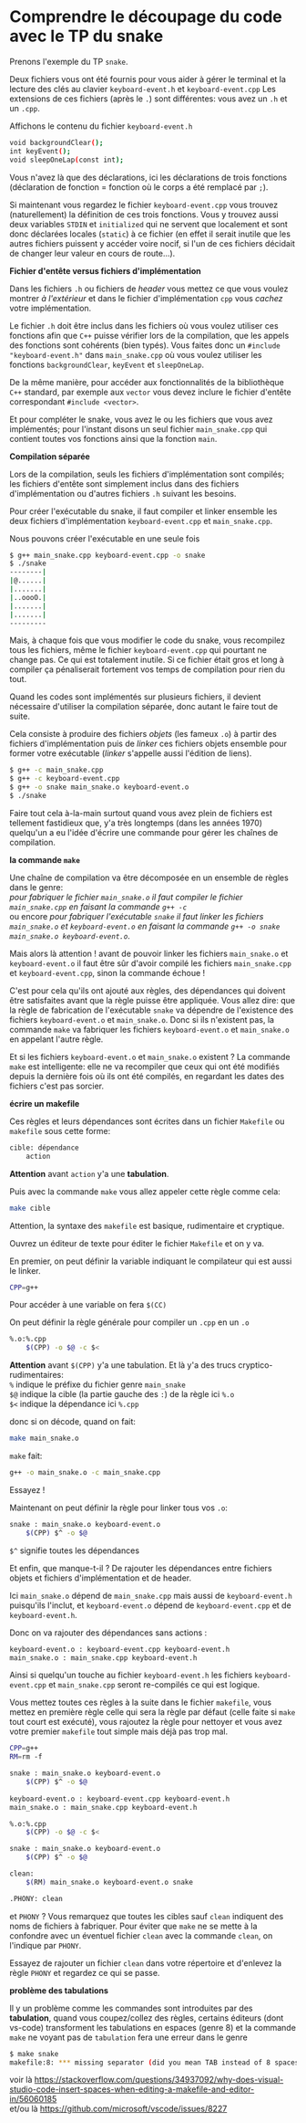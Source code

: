 # Comprendre le découpage du code avec le TP du snake

Prenons l'exemple du TP `snake`.

Deux fichiers vous ont été fournis pour vous aider à gérer le terminal et la lecture des clés au clavier `keyboard-event.h` et `keyboard-event.cpp` Les extensions de ces fichiers (après le `.`) sont différentes: vous avez un `.h` et un `.cpp`.

Affichons le contenu du fichier `keyboard-event.h`
```bash
void backgroundClear();
int keyEvent();
void sleepOneLap(const int);
```

Vous n'avez là que des déclarations, ici les déclarations de trois fonctions (déclaration de fonction = fonction où le corps a été remplacé par `;`).

Si maintenant vous regardez le fichier `keyboard-event.cpp` vous trouvez (naturellement) la définition de ces trois fonctions. Vous y trouvez aussi deux variables `STDIN` et `initialized` qui ne servent que localement et sont donc déclarées locales (`static`) à ce fichier (en effet il serait inutile que les autres fichiers puissent y accéder voire nocif, si l'un de ces fichiers décidait de changer leur valeur en cours de route...).

**Fichier d'entête versus fichiers d'implémentation**

Dans les fichiers `.h` ou fichiers de *header* vous mettez ce que vous voulez montrer *à l'extérieur* et dans le fichier d'implémentation `cpp` vous *cachez* votre implémentation.

Le fichier `.h` doit être inclus dans les fichiers où vous voulez utiliser ces fonctions afin que `C++` puisse vérifier lors de la compilation, que les appels des fonctions sont cohérents (bien typés). Vous faites donc un `#include "keyboard-event.h"` dans `main_snake.cpp` où vous voulez utiliser les fonctions `backgroundClear`, `keyEvent` et `sleepOneLap`.

De la même manière, pour accéder aux fonctionnalités de la bibliothèque `C++` standard, par exemple aux `vector` vous devez inclure le fichier d'entête correspondant `#include <vector>`.

Et pour compléter le snake, vous avez le ou les fichiers que vous avez implémentés; pour l'instant disons un seul fichier `main_snake.cpp` qui contient toutes vos fonctions ainsi que la fonction `main`.

**Compilation séparée**

Lors de la compilation, seuls les fichiers d'implémentation sont compilés; les fichiers d'entête sont simplement inclus dans des fichiers d'implémentation ou d'autres fichiers `.h` suivant les besoins.

Pour créer l'exécutable du snake, il faut compiler et linker ensemble les deux fichiers d'implémentation `keyboard-event.cpp` et `main_snake.cpp`.

Nous pouvons créer l'exécutable en une seule fois
```bash
$ g++ main_snake.cpp keyboard-event.cpp -o snake 
$ ./snake
--------|
|@......|
|.......|
|..oooO.|
|.......|
|.......|
---------
```
Mais, à chaque fois que vous modifier le code du snake, vous recompilez tous les fichiers, même le fichier `keyboard-event.cpp` qui pourtant ne change pas. Ce qui est totalement inutile. Si ce fichier était gros et long à compiler ça pénaliserait fortement vos temps de compilation pour rien du tout.

Quand les codes sont implémentés sur plusieurs fichiers, il devient nécessaire d'utiliser la compilation séparée, donc autant le faire tout de suite.

Cela consiste à produire des fichiers *objets* (les fameux `.o`) à partir des fichiers d'implémentation puis de *linker* ces fichiers objets ensemble pour former votre exécutable (*linker* s'appelle aussi l'édition de liens).

```bash
$ g++ -c main_snake.cpp
$ g++ -c keyboard-event.cpp
$ g++ -o snake main_snake.o keyboard-event.o 
$ ./snake
```
Faire tout cela à-la-main surtout quand vous avez plein de fichiers est tellement fastidieux que, y'a très longtemps (dans les années 1970) quelqu'un a eu l'idée d'écrire une commande pour gérer les chaînes de compilation.

**la commande `make`**

Une chaîne de compilation va être décomposée en un ensemble de règles dans le genre:  
*pour fabriquer le fichier `main_snake.o` il faut compiler le fichier `main_snake.cpp` en faisant la commande `g++ -c`*   
ou encore *pour fabriquer l'exécutable `snake` il faut linker les fichiers `main_snake.o` et `keyboard-event.o` en faisant la commande `g++ -o snake main_snake.o keyboard-event.o`*.

Mais alors là attention ! avant de pouvoir linker les fichiers `main_snake.o` et `keyboard-event.o` il faut être sûr d'avoir compilé les fichiers `main_snake.cpp` et `keyboard-event.cpp`, sinon la commande échoue !

C'est pour cela qu'ils ont ajouté aux règles, des dépendances qui doivent être satisfaites avant que la règle puisse être appliquée. Vous allez dire: que la règle de fabrication de l'exécutable `snake` va dépendre de l'existence des fichiers `keyboard-event.o` et `main_snake.o`. Donc si ils n'existent pas, la commande `make` va fabriquer les fichiers `keyboard-event.o` et  `main_snake.o` en appelant l'autre règle.

Et si les fichiers `keyboard-event.o` et `main_snake.o` existent ? La commande `make` est intelligente: elle ne va recompiler que ceux qui ont été modifiés depuis la dernière fois où ils ont été compilés, en regardant les dates des fichiers c'est pas sorcier.  

**écrire un makefile**

Ces règles et leurs dépendances sont écrites dans un fichier `Makefile` ou `makefile` sous cette forme:

```bash
cible: dépendance 
    action
```
**Attention** avant `action` y'a une **tabulation**.    

Puis avec la commande `make` vous allez appeler cette règle comme cela:

```bash
make cible
```

Attention, la syntaxe des `makefile` est basique, rudimentaire et  cryptique.

Ouvrez un éditeur de texte pour éditer le fichier `Makefile` et on y va.

En premier, on peut définir la variable indiquant le compilateur qui est aussi le linker.

```bash
CPP=g++
```
Pour accéder à une variable on fera `$(CC)` 

On peut définir la règle générale pour compiler un  `.cpp` en un `.o`

```bash
%.o:%.cpp
    $(CPP) -o $@ -c $<
```
**Attention** avant `$(CPP)` y'a une tabulation.
Et là y'a des trucs cryptico-rudimentaires:  
`%` indique le préfixe du fichier genre `main_snake`  
`$@` indique la cible (la partie gauche des `:`) de la règle ici `%.o`  
`$<` indique la dépendance ici `%.cpp` 

donc si on décode, quand on fait:
```bash
make main_snake.o
```

`make` fait:

```bash
g++ -o main_snake.o -c main_snake.cpp
```

Essayez !

Maintenant on peut définir la règle pour linker tous vos `.o`:

```bash
snake : main_snake.o keyboard-event.o
	$(CPP) $^ -o $@ 
```
`$^` signifie toutes les dépendances

Et enfin, que manque-t-il ? De rajouter les dépendances entre fichiers objets et fichiers d'implémentation et de header.

Ici `main_snake.o` dépend de `main_snake.cpp` mais aussi de `keyboard-event.h`  puisqu'ils l'inclut, et `keyboard-event.o` dépend de `keyboard-event.cpp` et de `keyboard-event.h`.

Donc on va rajouter des dépendances sans actions :

```bash
keyboard-event.o : keyboard-event.cpp keyboard-event.h
main_snake.o : main_snake.cpp keyboard-event.h
```

Ainsi si quelqu'un touche au fichier `keyboard-event.h` les fichiers `keyboard-event.cpp` et `main_snake.cpp` seront re-compilés ce qui est logique.

Vous mettez toutes ces règles à la suite dans le fichier `makefile`, vous mettez en première règle celle qui sera la règle par défaut (celle faite si `make` tout court est exécuté), vous rajoutez la règle pour nettoyer et vous avez votre premier `makefile` tout simple mais déjà pas trop mal.

```bash
CPP=g++
RM=rm -f

snake : main_snake.o keyboard-event.o
    $(CPP) $^ -o $@
    
keyboard-event.o : keyboard-event.cpp keyboard-event.h
main_snake.o : main_snake.cpp keyboard-event.h

%.o:%.cpp
    $(CPP) -o $@ -c $<

snake : main_snake.o keyboard-event.o
    $(CPP) $^ -o $@

clean:
    $(RM) main_snake.o keyboard-event.o snake

.PHONY: clean

```

et `PHONY` ? Vous remarquez que toutes les cibles sauf `clean` indiquent des noms de fichiers à fabriquer. Pour éviter que `make` ne se mette à la confondre avec un éventuel fichier `clean` avec la commande `clean`, on l'indique par `PHONY`.

Essayez de rajouter un fichier `clean` dans votre répertoire et d'enlevez la règle `PHONY` et regardez ce qui se passe.


**problème des tabulations** 

Il y un problème comme les commandes sont introduites par des **tabulation**, quand vous coupez/collez des règles, certains éditeurs (dont vs-code) transforment les tabulations en espaces (genre 8) et la commande `make` ne voyant pas de `tabulation` fera une erreur dans le genre  

```bash
$ make snake
makefile:8: *** missing separator (did you mean TAB instead of 8 spaces?).  Stop. 
```
voir là https://stackoverflow.com/questions/34937092/why-does-visual-studio-code-insert-spaces-when-editing-a-makefile-and-editor-in/56060185  
et/ou là https://github.com/microsoft/vscode/issues/8227
